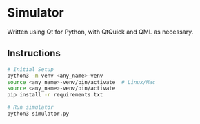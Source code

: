 # Simulator
Written using Qt for Python, with QtQuick and QML as necessary.

## Instructions
```bash
# Initial Setup
python3 -m venv <any_name>-venv
source <any_name>-venv/bin/activate  # Linux/Mac
source <any_name>-venv/bin/activate
pip install -r requirements.txt

# Run simulator
python3 simulator.py
```